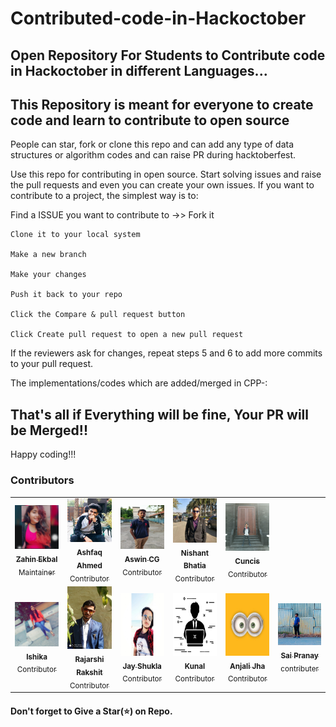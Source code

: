 # Contributed-code-in-Hackoctober

## Open Repository For Students to Contribute code in Hackoctober in different Languages...

## This Repository is meant for everyone to create code and learn to contribute to open source

People can star, fork or clone this repo and can add any type of data structures or algorithm codes and can raise PR during hacktoberfest.

Use this repo for contributing in open source.
Start solving issues and raise the pull requests and even you can create your own issues.
If you want to contribute to a project, the simplest way is to:

Find a ISSUE you want to contribute to ->> Fork it

    Clone it to your local system

    Make a new branch

    Make your changes

    Push it back to your repo

    Click the Compare & pull request button

    Click Create pull request to open a new pull request

If the reviewers ask for changes, repeat steps 5 and 6 to add more commits to your pull request.

The implementations/codes which are added/merged in CPP-:

## That's all if Everything will be fine, Your PR will be Merged!!

Happy coding!!!

### Contributors

<!-- Don't Change under this line-->
<!-- Contributors:List-->
<table>
    <tr>       
      <td align="center"><a href="https://github.com/zahinekbal"><img src="img/zahinekbal.jpg" width="100px;" alt="Zahin Ekbal"/><br /><sub><b>Zahin Ekbal</b></br> Maintainer</sub></a></td>
      <td align="center"><a href="https://github.com/ahmedashfaq027"><img src="img/ashfaqahmed.jpg" width="100px;" alt="Ashfaq Ahmed"/><br /><sub><b>Ashfaq Ahmed</b></br> Contributor</sub></a></td>
      <td align="center"><a href="https://github.com/AswinCG2002"><img src="img/AswinCG2002.jpg" width="100px;" alt="Aswin CG"/><br /><sub><b>Aswin CG</b></br>Contributor</sub></a></td>
      <td align="center"><a href="https://github.com/Nishant763"><img src="img/NishantBhatia.jpeg" width="100px;" alt="Nishant Bhatia"/><br /><sub><b>Nishant Bhatia</b></br> Contributor</sub></a></td>  
      <td align="center"><a href="https://github.com/cuncis"><img src="img/Cuncis.jpeg" width="100px;" alt="Cuncis"/><br /><sub><b>Cuncis</b></br> Contributor</sub></a></td>
      </tr>
      <tr>
      <td align="center"><a href="https://github.com/ishika-a"><img src="img/Ishika.jpg" width="100px;" alt="Ishika"/><br /><sub><b>Ishika</b></br> Contributor</sub></a></td>
      <td align="center"><a href="https://github.com/prototype-raj"><img src="img/rajarshi.jpg" width="100px;" height="100px;" alt="Rajarshi Rakshit"/><br /><sub><b>Rajarshi Rakshit</b></br> Contributor</sub></a></td>
      <td align="center"><a href="https://github.com/Jay206-Programmer"><img src="img/Jay_Shukla.jpg" width="100px;" height="100px;" alt="Jay Shukla"/><br /><sub><b>Jay Shukla</b></br> Contributor</sub></a></td>
      <td align="center"><a href="https://github.com/Kunal888"><img src="img/Kunal888.jpg" width="100px;" height="100px;" alt="Kunal"/><br /><sub><b>Kunal</b></br> Contributor</sub></a></td>
      <td align="center"><a href="https://github.com/anjali1903"><img src="img/Anjali.jpeg" width="100 px" height="100px;" alt="Anjali"/><br /><sub><b>Anjali Jha</b></br> Contributor</sub></a></td>
      <td align="center"><a href="https://github.com/saipranay47"><img src="img/sai_pranay.jpg" width="100px;" alt="sai pranay"/><br /><sub><b>Sai Pranay</b></br> contributer </sub></a></td>
   </tr>

</table>

#### Don't forget to Give a Star(⭐) on Repo.
